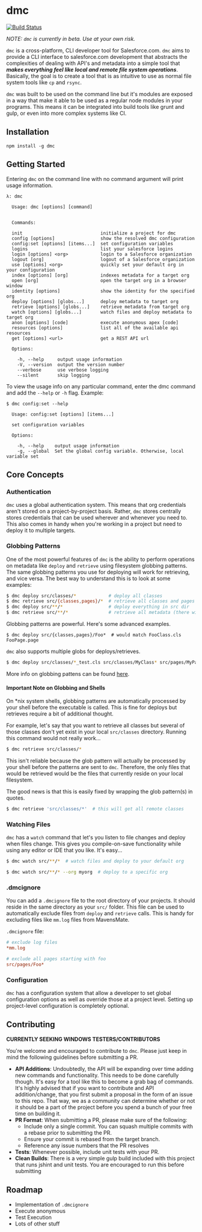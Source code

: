 dmc
===

[![Build Status](https://travis-ci.org/kevinohara80/dmc.svg?branch=master)](https://travis-ci.org/kevinohara80/dmc)

*NOTE: `dmc` is currently in beta. Use at your own risk.*

`dmc` is a cross-platform, CLI developer tool for Salesforce.com. `dmc` aims
to provide a CLI interface to salesforce.com development that abstracts the
complexities of dealing with API's and metadata into a simple tool that
**_makes everything feel like local and remote file system operations_**. Basically,
the goal is to create a tool that is as intuitive to use as normal file system
tools like `cp` and `rsync`.

`dmc` was built to be used on the command line but it's modules are exposed
in a way that make it able to be used as a regular node modules in your
programs. This means it can be integrated into build tools like grunt and
gulp, or even into more complex systems like CI.

## Installation

`npm install -g dmc`

## Getting Started

Entering `dmc` on the command line with no command argument will print
usage information.

```
λ: dmc

  Usage: dmc [options] [command]


  Commands:

  init                             initialize a project for dmc
  config [options]                 show the resolved dmc configuration
  config:set [options] [items...]  set configuration variables
  logins                           list your salesforce logins
  login [options] <org>            login to a Salesforce organization
  logout [org]                     logout of a Salesforce organization
  use [options] <org>              quickly set your default org in your configuration
  index [options] [org]            indexes metadata for a target org
  open [org]                       open the target org in a browser window
  identity [options]               show the identity for the specified org
  deploy [options] [globs...]      deploy metadata to target org
  retrieve [options] [globs...]    retrieve metadata from target org
  watch [options] [globs...]       watch files and deploy metadata to target org
  anon [options] [code]            execute anonymous apex [code]
  resources [options]              list all of the available api resources
  get [options] <url>              get a REST API url

  Options:

    -h, --help     output usage information
    -V, --version  output the version number
    --verbose      use verbose logging
    --silent       skip logging
```

To view the usage info on any particular command, enter the dmc
command and add the `--help` or `-h` flag. Example:

```
$ dmc config:set --help

  Usage: config:set [options] [items...]

  set configuration variables

  Options:

    -h, --help    output usage information
    -g, --global  Set the global config variable. Otherwise, local variable set
```

## Core Concepts

### Authentication

`dmc` uses a global authentication system. This means that org credentials
aren't stored on a project-by-project basis. Rather, `dmc` stores centrally
stores credentials that can be used wherever and whenever you need to. This
also comes in handy when you're working in a project but need to deploy it
to multiple targets.

### Globbing Patterns

One of the most powerful features of `dmc` is the ability to perform operations
on metadata like `deploy` and `retrieve` using filesystem globbing patterns.
The same globbing patterns you use for deploying will work for retrieving,
and vice versa. The best way to understand this is to look at some examples:

```bash
$ dmc deploy src/classes/*            # deploy all classes
$ dmc retrieve src/{classes,pages}/*  # retrieve all classes and pages
$ dmc deploy src/**/*                 # deploy everything in src dir
$ dmc retrieve src/**/*               # retrieve all metadata (there will be a lot)
```

Globbing patterns are powerful. Here's some advanced examples.

```
$ dmc deploy src/{classes,pages}/Foo*  # would match FooClass.cls FooPage.page
```

`dmc` also supports multiple globs for deploys/retrieves.

```bash
$ dmc deploy src/classes/*_test.cls src/classes/MyClass* src/pages/MyPage*
```

More info on globbing pattens can be found [here](http://tldp.org/LDP/GNU-Linux-Tools-Summary/html/x11655.htm).

#### Important Note on Globbing and Shells

On \*nix system shells, globbing patterns are automatically processed by your
shell before the executable is called. This is fine for deploys but retrieves
require a bit of additional thought.

For example, let's say that you want to retrieve all classes but several of
those classes don't yet exist in your local `src/classes` directory. Running
this command would not really work...

```bash
$ dmc retrieve src/classes/*
```

This isn't reliable because the glob pattern will actually be processed by your
shell before the patterns are sent to `dmc`. Therefore, the only files that
would be retrieved would be the files that currently reside on your local
filesystem.

The good news is that this is easily fixed by wrapping the glob pattern(s) in
quotes.

```bash
$ dmc retrieve 'src/classes/*'  # this will get all remote classes
```

### Watching Files

`dmc` has a `watch` command that let's you listen to file changes and deploy
when files change. This gives you compile-on-save functionality while using
any editor or IDE that you like. It's easy...

```bash
$ dmc watch src/**/*  # watch files and deploy to your default org
```

```bash
$ dmc watch src/**/* --org myorg  # deploy to a specific org
```

### .dmcignore

You can add a `.dmcignore` file to the root directory of your
projects. It should reside in the same directory as your `src/`
folder. This file can be used to automatically exclude files
from `deploy` and `retrieve` calls. This is handy for excluding
files like `mm.log` files from MavensMate.

`.dmcignore` file:

```ini
# exclude log files
*mm.log

# exclude all pages starting with foo
src/pages/Foo*
```

### Configuration

`dmc` has a configuration system that allow a developer to set global
configuration options as well as override those at a project level.
Setting up project-level configuration is completely optional.

## Contributing

**CURRENTLY SEEKING WINDOWS TESTERS/CONTRIBUTORS**

You're welcome and encouraged to contribute to `dmc`. Please just keep in
mind the following guidelines before submitting a PR.

* **API Additions**: Undoubtedly, the API will be expanding over time adding
new commands and functionality. This needs to be done carefully though. It's
easy for a tool like this to become a grab bag of commands. It's highly advised
that if you want to contribute and API addition/change, that you first submit
a proposal in the form of an issue to this repo. That way, we as a community
can determine whether or not it should be a part of the project before you
spend a bunch of your free time on building it.
* **PR Format**: When submitting a PR, please make sure of the following:
  * Include only a single commit. You can squash multiple commits with a rebase
  prior to submitting the PR.
  * Ensure your commit is rebased from the target branch.
  * Reference any issue numbers that the PR resolves
* **Tests**: Whenever possible, include unit tests with your PR.
* **Clean Builds**: There is a very simple gulp build included with this project
that runs jshint and unit tests. You are encouraged to run this before
submitting

## Roadmap

* Implementation of `.dmcignore`
* Execute anonymous
* Test Execution
* Lots of other stuff
